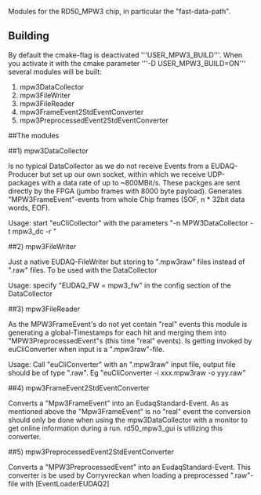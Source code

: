 Modules for the RD50_MPW3 chip, in particular the "fast-data-path".

## Building

By default the cmake-flag is deactivated '''USER_MPW3_BUILD'''.
When you activate it with the cmake parameter '''-D USER_MPW3_BUILD=ON''' several modules will be built:
1) mpw3DataCollector
2) mpw3FileWriter
3) mpw3FileReader
4) mpw3FrameEvent2StdEventConverter
5) mpw3PreprocessedEvent2StdEventConverter

##The modules

##1) mpw3DataCollector

Is no typical DataCollector as we do not receive Events from a EUDAQ-Producer but set up our own socket, within which we receive UDP-packages 
with a data rate of up to ~800MBit/s. These packges are sent directly by the FPGA (jumbo frames with 8000 byte payload).
Generates "MPW3FrameEvent"-events from whole Chip frames (SOF, n * 32bit data words, EOF).

Usage: start "euCliCollector" with the parameters "-n MPW3DataCollector -t mpw3_dc -r <RunControlIP>"

##2) mpw3FileWriter

Just a native EUDAQ-FileWriter but storing to ".mpw3raw" files instead of ".raw" files.
To be used with the DataCollector

Usage: specify "EUDAQ_FW = mpw3_fw" in the config section of the DataCollector

##3) mpw3FileReader

As the MPW3FrameEvent's do not yet contain "real" events this module is generating a global-Timestamps for each hit and
merging them into "MPW3PreprocessedEvent"s (this time "real" events).
Is getting invoked by euCliConverter when input is a ".mpw3raw"-file.

Usage: Call "euCliConverter" with an ".mpw3raw" input file, output file should be of type ".raw". Eg "euCliConverter -i xxx.mpw3raw -o yyy.raw"


##4) mpw3FrameEvent2StdEventConverter

Converts a "Mpw3FrameEvent" into an EudaqStandard-Event. As as mentioned above the "Mpw3FrameEvent" is no "real" event
 the conversion should only be done when using the mpw3DataCollector with a monitor to get online information during a run.
rd50_mpw3_gui is utilizing this converter.

##5) mpw3PreprocessedEvent2StdEventConverter

Converts a "MPW3PreprocessedEvent" into an EudaqStandard-Event. This converter is be used by Corryvreckan when loading a preprocessed ".raw"-file with [EventLoaderEUDAQ2]
